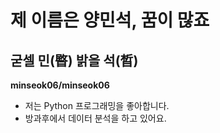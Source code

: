 # 제 이름은 양민석, 꿈이 많죠
## 굳셀 민(暋) 밝을 석(晳)

**minseok06/minseok06**

- 저는 Python 프로그래밍을 좋아합니다.
- 방과후에서 데이터 분석을 하고 있어요.
